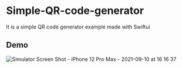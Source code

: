 # Simple-QR-code-generator
It is a simple QR code generator example made with Swiftui

## Demo

![Simulator Screen Shot - iPhone 12 Pro Max - 2021-09-10 at 16 16 37](https://user-images.githubusercontent.com/88425310/132862678-497903f3-9558-4b05-8b63-b487713d76fe.png)

